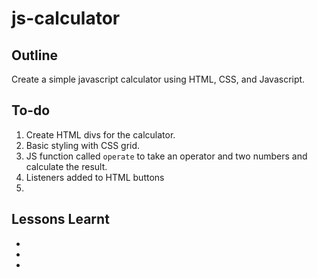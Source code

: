 # js-calculator

## Outline

Create a simple javascript calculator using HTML, CSS, and Javascript. 

## To-do

1. Create HTML divs for the calculator.
2. Basic styling with CSS grid.
3. JS function called `operate` to take an operator and two numbers and calculate the result.
4. Listeners added to HTML buttons
5. 

## Lessons Learnt

*
*
*